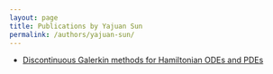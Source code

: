 ```yaml
---
layout: page
title: Publications by Yajuan Sun
permalink: /authors/yajuan-sun/
---
```


- [Discontinuous Galerkin methods for Hamiltonian ODEs and PDEs](../../discontinuous-galerkin-methods-for-hamiltonian-odes-and-pdes)

